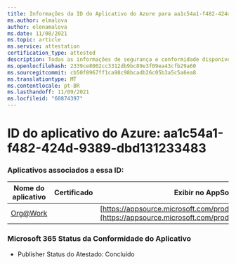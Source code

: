 ```yaml
---
title: Informações da ID do Aplicativo do Azure para aa1c54a1-f482-424d-9389-dbd131233483
ms.author: elmalova
author: elenamalova
ms.date: 11/08/2021
ms.topic: article
ms.service: attestation
certification_type: attested
description: Todas as informações de segurança e conformidade disponíveis para aa1c54a1-f482-424d-9389-dbd131233483.
ms.openlocfilehash: 2339ce8002cc3312db9bc89e3f09ea43cfb29a60
ms.sourcegitcommit: cb50f8967ff1ca98c98bcadb26c05b3a5c5a6ea8
ms.translationtype: MT
ms.contentlocale: pt-BR
ms.lasthandoff: 11/09/2021
ms.locfileid: "60874397"
---
```

# <a name="azure-app-id-aa1c54a1-f482-424d-9389-dbd131233483"></a>ID do aplicativo do Azure: aa1c54a1-f482-424d-9389-dbd131233483


### <a name="apps-associated-with-this-id"></a>Aplicativos associados a essa ID:
| **Nome do aplicativo** | **Certificado** | **Exibir no AppSource** |
|--------------|---------------|-----------------------|
| [Org@Work](https://docs.microsoft.com/microsoft-365-app-certification/forward/WA200002461) |  | [https://appsource.microsoft.com/product/office/WA200002461](https://appsource.microsoft.com/product/office/WA200002461) |

### <a name="microsoft-365-app-compliance-status"></a>Microsoft 365 Status da Conformidade do Aplicativo
- Publisher Status do Atestado: Concluído
